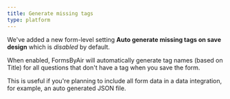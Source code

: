 ```yaml
---
title: Generate missing tags
type: platform
---
```


We've added a new form-level setting **Auto generate missing tags on save design** which is *disabled* by default.

When enabled, FormsByAir will automatically generate tag names (based on Title) for all questions that don't have a tag when you save the form.

This is useful if you're planning to include all form data in a data integration, for example, an auto generated JSON file.